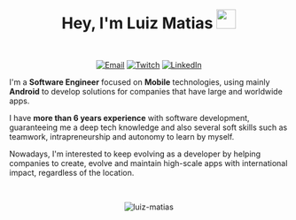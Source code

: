 <h1 align="center">Hey, I'm Luiz Matias <img src="https://media.giphy.com/media/hvRJCLFzcasrR4ia7z/giphy.gif" width="35"></h1>

<br>

<p align="center">
	<a href="mailto:luizmatias@luizmatias.com"><img img src="https://img.shields.io/badge/gmail-%23EA4335.svg?logo=gmail&logoColor=white" alt="Email"/></a>
	<a href="https://www.twitch.tv/xskyon"><img src="https://img.shields.io/twitch/status/xskyon?style=social" alt="Twitch"/></a>
	<a href="https://www.linkedin.com/in/luizmatias1999/"><img src="https://img.shields.io/badge/linkedin-%230A66C2.svg?logo=linkedin&logoColor=white" alt="LinkedIn"/></a>
</p>

I'm a **Software Engineer** focused on **Mobile** technologies, using mainly **Android** to develop solutions for companies that have large and worldwide apps.

I have **more than 6 years experience** with software development, guaranteeing me a deep tech knowledge and also several soft skills such as teamwork, intrapreneurship and autonomy to learn by myself.

Nowadays, I'm interested to keep evolving as a developer by helping companies to create, evolve and maintain high-scale apps with international impact, regardless of the location.

<br>

<p align="center"><img src="https://github-readme-streak-stats.herokuapp.com/?user=luiz-matias&theme=algolia" alt="luiz-matias" /></p>
